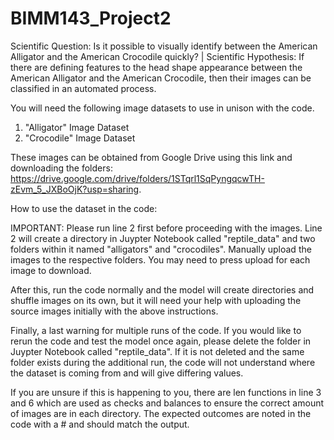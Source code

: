 # BIMM143_Project2
Scientific Question: Is it possible to visually identify between the American Alligator and the American Crocodile quickly? | Scientific Hypothesis: If there are defining features to the head shape appearance between the American Alligator and the American Crocodile, then their images can be classified in an automated process.

You will need the following image datasets to use in unison with the code.

1) "Alligator" Image Dataset
2) "Crocodile" Image Dataset

These images can be obtained from Google Drive using this link and downloading the folders: https://drive.google.com/drive/folders/1STqrl1SqPyngqcwTH-zEvm_5_JXBoOjK?usp=sharing.

How to use the dataset in the code:

IMPORTANT: Please run line 2 first before proceeding with the images. Line 2 will create a directory in Juypter Notebook called "reptile_data" and two folders within it named "alligators" and "crocodiles". Manually upload the images to the respective folders. You may need to press upload for each image to download. 

After this, run the code normally and the model will create directories and shuffle images on its own, but it will need your help with uploading the source images initially with the above instructions.

Finally, a last warning for multiple runs of the code. If you would like to rerun the code and test the model once again, please delete the folder in Juypter Notebook called "reptile_data". If it is not deleted and the same folder exists during the additional run, the code will not understand where the dataset is coming from and will give differing values.

If you are unsure if this is happening to you, there are len functions in line 3 and 6 which are used as checks and balances to ensure the correct amount of images are in each directory. The expected outcomes are noted in the code with a # and should match the output.
